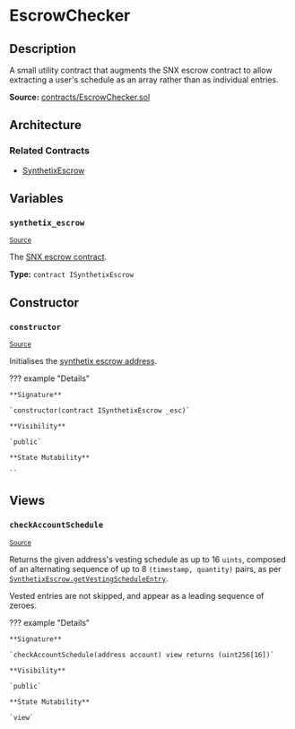# EscrowChecker

## Description

A small utility contract that augments the SNX escrow contract to allow extracting a user's schedule as an array rather than as individual entries.

**Source:** [contracts/EscrowChecker.sol](https://github.com/Synthetixio/synthetix/tree/v2.64.1/contracts/EscrowChecker.sol)

## Architecture

### Related Contracts

- [SynthetixEscrow](SynthetixEscrow.md)

## Variables

### `synthetix_escrow`

<sub>[Source](https://github.com/Synthetixio/synthetix/tree/v2.64.1/contracts/EscrowChecker.sol#L11)</sub>

The [SNX escrow contract](SynthetixEscrow.md).

**Type:** `contract ISynthetixEscrow`

## Constructor

### `constructor`

<sub>[Source](https://github.com/Synthetixio/synthetix/tree/v2.64.1/contracts/EscrowChecker.sol#L13)</sub>

Initialises the [synthetix escrow address](#synthetix_escrow).

??? example "Details"

    **Signature**

    `constructor(contract ISynthetixEscrow _esc)`

    **Visibility**

    `public`

    **State Mutability**

    ``

## Views

### `checkAccountSchedule`

<sub>[Source](https://github.com/Synthetixio/synthetix/tree/v2.64.1/contracts/EscrowChecker.sol#L17)</sub>

Returns the given address's vesting schedule as up to 16 `uints`, composed of an alternating sequence of up to 8 `(timestamp, quantity)` pairs, as per [`SynthetixEscrow.getVestingScheduleEntry`](SynthetixEscrow.md#getVestingScheduleEntry).

Vested entries are not skipped, and appear as a leading sequence of zeroes.

??? example "Details"

    **Signature**

    `checkAccountSchedule(address account) view returns (uint256[16])`

    **Visibility**

    `public`

    **State Mutability**

    `view`
